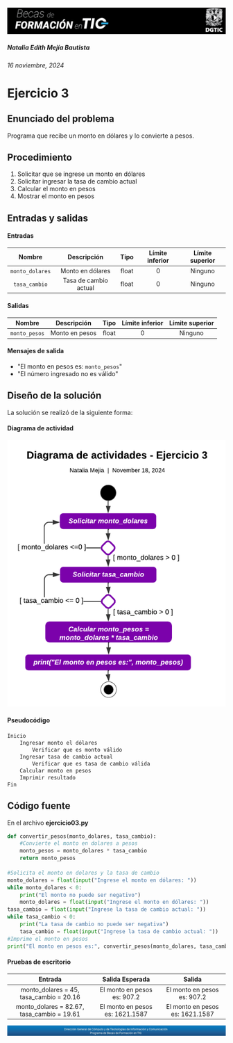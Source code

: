 ![headerDGTIC](/Imagenes/headerDGTIC.png)

##### Natalia Edith Mejía Bautista 
###### 16 noviembre, 2024

# Ejercicio 3

## Enunciado del problema
Programa que recibe un monto en dólares y lo convierte a pesos.

## Procedimiento 
1. Solicitar que se ingrese un monto en dólares
2. Solicitar ingresar la tasa de cambio actual
3. Calcular el monto en pesos
4. Mostrar el monto en pesos


## Entradas y salidas
#### Entradas
| Nombre  | Descripción  | Tipo | Límite inferior | Límite superior |
|:-------------:|:---------------:| :-------------:|:---------:|:---------:|
| `monto_dolares` | Monto en dólares | float | 0 | Ninguno |
| `tasa_cambio` | Tasa de cambio actual | float | 0 | Ninguno |

#### Salidas
| Nombre  | Descripción  | Tipo | Límite inferior | Límite superior |
|:-------------:|:---------------:| :-------------:|:---------:|:---------:|
| `monto_pesos` | Monto en pesos | float | 0 | Ninguno |

#### Mensajes de salida
- "El monto en pesos es: `monto_pesos`"
- "El número ingresado no es válido"

## Diseño de la solución 
La solución se realizó de la siguiente forma:
#### Diagrama de actividad
![Diagrama de actividad 03](/Imagenes/Diagrama03.png)


#### Pseudocódigo
```plaintext
Inicio
    Ingresar monto el dólares
        Verificar que es monto válido
    Ingresar tasa de cambio actual
        Verificar que es tasa de cambio válida
    Calcular monto en pesos 
    Imprimir resultado
Fin
```

## Código fuente
En el archivo **ejercicio03.py**
```python
def convertir_pesos(monto_dolares, tasa_cambio):
    #Convierte el monto en dolares a pesos
    monto_pesos = monto_dolares * tasa_cambio
    return monto_pesos

#Solicita el monto en dolares y la tasa de cambio
monto_dolares = float(input("Ingrese el monto en dólares: "))
while monto_dolares < 0:
    print("El monto no puede ser negativo")
    monto_dolares = float(input("Ingrese el monto en dólares: "))
tasa_cambio = float(input("Ingrese la tasa de cambio actual: "))
while tasa_cambio < 0:
    print("La tasa de cambio no puede ser negativa")
    tasa_cambio = float(input("Ingrese la tasa de cambio actual: "))
#Imprime el monto en pesos
print("El monto en pesos es:", convertir_pesos(monto_dolares, tasa_cambio))
```

#### Pruebas de escritorio
| Entrada | Salida Esperada | Salida |
|:-------------:|:---------------:| :-------------:|
| monto_dolares = 45, tasa_cambio = 20.16 | El monto en pesos es: 907.2| El monto en pesos es: 907.2 |
| monto_dolares = 82.67, tasa_cambio = 19.61 | El monto en pesos es: 1621.1587 | El monto en pesos es: 1621.1587 |

![footerDGTIC](/Imagenes/footerDGTIC.png)